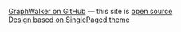 

[GraphWalker on GitHub](https://github.com/GraphWalker)
&mdash;
this site is [open source](https://github.com/GraphWalker/graphwalker.github.io)<br>
[Design based on SinglePaged theme](https://github.com/t413/SinglePaged)